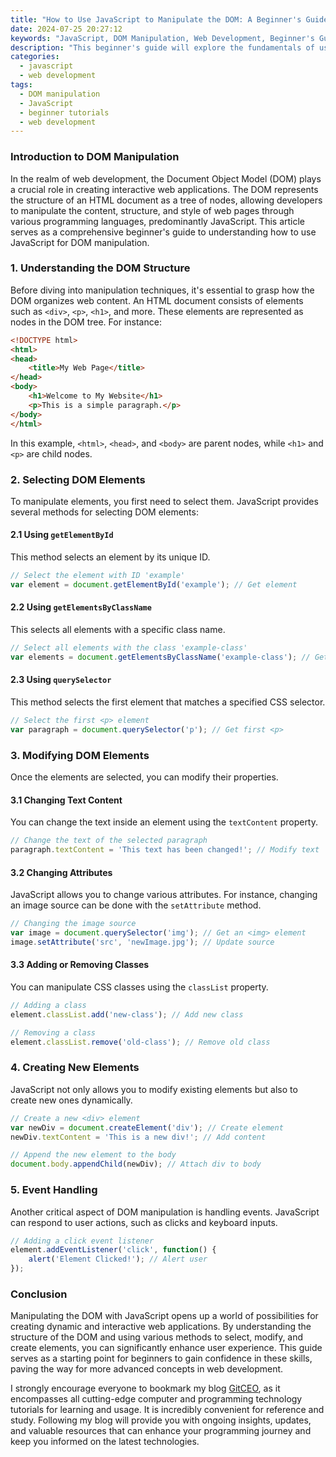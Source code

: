 ```yaml
---
title: "How to Use JavaScript to Manipulate the DOM: A Beginner's Guide"
date: 2024-07-25 20:27:12
keywords: "JavaScript, DOM Manipulation, Web Development, Beginner's Guide, JavaScript Tutorial"
description: "This beginner's guide will explore the fundamentals of using JavaScript to manipulate the Document Object Model (DOM). Readers will learn about key DOM concepts, essential methods for selecting and modifying elements, and practical examples to reinforce understanding. Additionally, the tutorial provides a clear structure for beginners to follow, ensuring they gain confidence in manipulating web pages dynamically with JavaScript. The guide includes detailed code snippets, comprehensive explanations of each method, and tips for effective DOM manipulation, making it an invaluable resource for anyone looking to enhance their web development skills. By the end of this guide, readers will feel empowered to create dynamic web applications using JavaScript and the DOM."
categories:
  - javascript
  - web development
tags:
  - DOM manipulation
  - JavaScript
  - beginner tutorials
  - web development
---
```


### Introduction to DOM Manipulation

In the realm of web development, the Document Object Model (DOM) plays a crucial role in creating interactive web applications. The DOM represents the structure of an HTML document as a tree of nodes, allowing developers to manipulate the content, structure, and style of web pages through various programming languages, predominantly JavaScript. This article serves as a comprehensive beginner's guide to understanding how to use JavaScript for DOM manipulation.

<!-- more -->

### 1. Understanding the DOM Structure

Before diving into manipulation techniques, it's essential to grasp how the DOM organizes web content. An HTML document consists of elements such as `<div>`, `<p>`, `<h1>`, and more. These elements are represented as nodes in the DOM tree. For instance:

```html
<!DOCTYPE html>
<html>
<head>
    <title>My Web Page</title>
</head>
<body>
    <h1>Welcome to My Website</h1>
    <p>This is a simple paragraph.</p>
</body>
</html>
```

In this example, `<html>`, `<head>`, and `<body>` are parent nodes, while `<h1>` and `<p>` are child nodes.

### 2. Selecting DOM Elements

To manipulate elements, you first need to select them. JavaScript provides several methods for selecting DOM elements:

#### 2.1 Using `getElementById`

This method selects an element by its unique ID.

```javascript
// Select the element with ID 'example'
var element = document.getElementById('example'); // Get element
```

#### 2.2 Using `getElementsByClassName`

This selects all elements with a specific class name.

```javascript
// Select all elements with the class 'example-class'
var elements = document.getElementsByClassName('example-class'); // Get elements
```

#### 2.3 Using `querySelector`

This method selects the first element that matches a specified CSS selector.

```javascript
// Select the first <p> element
var paragraph = document.querySelector('p'); // Get first <p>
```

### 3. Modifying DOM Elements

Once the elements are selected, you can modify their properties.

#### 3.1 Changing Text Content

You can change the text inside an element using the `textContent` property.

```javascript
// Change the text of the selected paragraph
paragraph.textContent = 'This text has been changed!'; // Modify text
```

#### 3.2 Changing Attributes

JavaScript allows you to change various attributes. For instance, changing an image source can be done with the `setAttribute` method.

```javascript
// Changing the image source
var image = document.querySelector('img'); // Get an <img> element
image.setAttribute('src', 'newImage.jpg'); // Update source
```

#### 3.3 Adding or Removing Classes

You can manipulate CSS classes using the `classList` property.

```javascript
// Adding a class
element.classList.add('new-class'); // Add new class

// Removing a class
element.classList.remove('old-class'); // Remove old class
```

### 4. Creating New Elements

JavaScript not only allows you to modify existing elements but also to create new ones dynamically.

```javascript
// Create a new <div> element
var newDiv = document.createElement('div'); // Create element
newDiv.textContent = 'This is a new div!'; // Add content

// Append the new element to the body
document.body.appendChild(newDiv); // Attach div to body
```

### 5. Event Handling

Another critical aspect of DOM manipulation is handling events. JavaScript can respond to user actions, such as clicks and keyboard inputs.

```javascript
// Adding a click event listener
element.addEventListener('click', function() {
    alert('Element Clicked!'); // Alert user
});
```

### Conclusion

Manipulating the DOM with JavaScript opens up a world of possibilities for creating dynamic and interactive web applications. By understanding the structure of the DOM and using various methods to select, modify, and create elements, you can significantly enhance user experience. This guide serves as a starting point for beginners to gain confidence in these skills, paving the way for more advanced concepts in web development.

I strongly encourage everyone to bookmark my blog [GitCEO](https://gitceo.com), as it encompasses all cutting-edge computer and programming technology tutorials for learning and usage. It is incredibly convenient for reference and study. Following my blog will provide you with ongoing insights, updates, and valuable resources that can enhance your programming journey and keep you informed on the latest technologies.